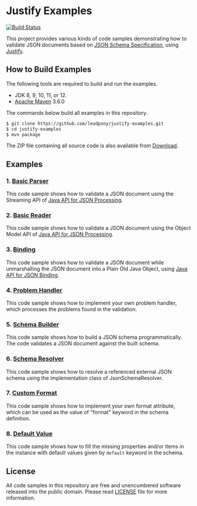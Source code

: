 # Justify Examples
[![Build Status](https://travis-ci.org/leadpony/justify-examples.svg?branch=master)](https://travis-ci.org/leadpony/justify-examples)

This project provides various kinds of code samples demonstrating how to validate JSON documents based on [JSON Schema Specification], using [Justify].

## How to Build Examples

The following tools are required to build and run the examples.

* JDK 8, 9, 10, 11, or 12.
* [Apache Maven] 3.6.0

The commands below build all examples in this repository.

```bash
$ git clone https://github.com/leadpony/justify-examples.git
$ cd justify-examples
$ mvn package
```

The ZIP file containing all source code is also available from [Download].

## Examples

### 1. [Basic Parser](justify-examples-basicparser/)

This code sample shows how to validate a JSON document using the Streaming API of [Java API for JSON Processing].

### 2. [Basic Reader](justify-examples-basicreader/)

This code sample shows how to validate a JSON document using the Object Model API of [Java API for JSON Processing].

### 3. [Binding](justify-examples-binding/)

This code sample shows how to validate a JSON document while unmarshalling the JSON document into a Plain Old Java Object, using [Java API for JSON Binding].

### 4. [Problem Handler](justify-examples-problemhandler/)

This code sample shows how to implement your own problem handler,
which processes the problems found in the validation.

### 5. [Schema Builder](justify-examples-schemabuilder/)

This code sample shows how to build a JSON schema programmatically.
The code validates a JSON document against the built schema.

### 6. [Schema Resolver](justify-examples-schemaresolver/)

This code sample shows how to resolve a referenced external JSON schema using
the implementation class of JsonSchemaResolver.

### 7. [Custom Format](justify-examples-customformat/)

This code sample shows how to implement your own format attribute,
which can be used as the value of "format" keyword in the schema definition.

### 8. [Default Value](justify-examples-defaultvalue/)

This code sample shows how to fill the missing properties and/or items in the instance with default values given by `default` keyword in the schema.

## License

All code samples in this repository are free and unencumbered software released into the public domain. Please read [LICENSE] file for more information.

[JSON Schema Specification]: https://json-schema.org/
[Justify]: https://github.com/leadpony/justify
[Java API for JSON Processing]: https://javaee.github.io/jsonp/
[Java API for JSON Binding]: http://json-b.net/
[LICENSE]: LICENSE
[Apache Maven]: https://maven.apache.org/
[Download]: https://github.com/leadpony/justify-examples/archive/master.zip
